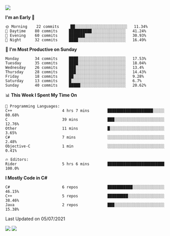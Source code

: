 ![](https://komarev.com/ghpvc/?username=lilpidgey&color=red)
<!--START_SECTION:waka-->
**I'm an Early 🐤** 

```text
🌞 Morning    22 commits     ██░░░░░░░░░░░░░░░░░░░░░░░   11.34% 
🌆 Daytime    80 commits     ██████████░░░░░░░░░░░░░░░   41.24% 
🌃 Evening    60 commits     ███████░░░░░░░░░░░░░░░░░░   30.93% 
🌙 Night      32 commits     ████░░░░░░░░░░░░░░░░░░░░░   16.49%

```
📅 **I'm Most Productive on Sunday** 

```text
Monday       34 commits     ████░░░░░░░░░░░░░░░░░░░░░   17.53% 
Tuesday      35 commits     ████░░░░░░░░░░░░░░░░░░░░░   18.04% 
Wednesday    26 commits     ███░░░░░░░░░░░░░░░░░░░░░░   13.4% 
Thursday     28 commits     ███░░░░░░░░░░░░░░░░░░░░░░   14.43% 
Friday       18 commits     ██░░░░░░░░░░░░░░░░░░░░░░░   9.28% 
Saturday     13 commits     █░░░░░░░░░░░░░░░░░░░░░░░░   6.7% 
Sunday       40 commits     █████░░░░░░░░░░░░░░░░░░░░   20.62%

```


📊 **This Week I Spent My Time On** 

```text
💬 Programming Languages: 
C++                      4 hrs 7 mins        ████████████████████░░░░░   80.68% 
C                        39 mins             ███░░░░░░░░░░░░░░░░░░░░░░   12.76% 
Other                    11 mins             █░░░░░░░░░░░░░░░░░░░░░░░░   3.65% 
C#                       7 mins              ░░░░░░░░░░░░░░░░░░░░░░░░░   2.48% 
Objective-C              1 min               ░░░░░░░░░░░░░░░░░░░░░░░░░   0.41%

🔥 Editors: 
Rider                    5 hrs 6 mins        █████████████████████████   100.0%

```

**I Mostly Code in C#** 

```text
C#                       6 repos             ███████████░░░░░░░░░░░░░░   46.15% 
C++                      5 repos             █████████░░░░░░░░░░░░░░░░   38.46% 
Java                     2 repos             ███░░░░░░░░░░░░░░░░░░░░░░   15.38%

```



 Last Updated on 05/07/2021
<!--END_SECTION:waka-->
![](https://hit.yhype.me/github/profile?user_id=42968544)
![](https://komarev.com/ghpvc/?lilpidgey)
